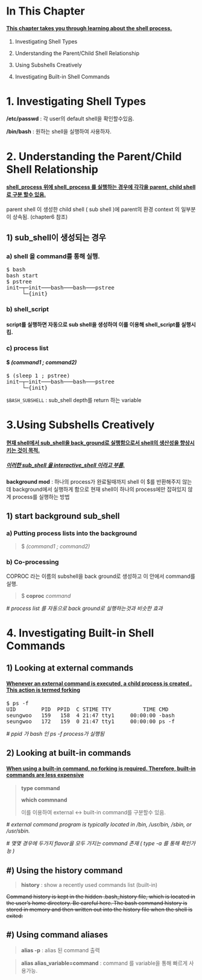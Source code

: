 # In This Chapter

#### [This chapter takes you through learning about the shell process.]()

1. Investigating Shell Types

2. Understanding the Parent/Child Shell Relationship

3. Using Subshells Creatively

4. Investigating Built-in Shell Commands

# 1. Investigating Shell Types


**/etc/passwd**  : 각 user의 default shell을 확인할수있음.

**/bin/bash**   : 원하는 shell을 실행하여 사용하자.


# 2. Understanding the Parent/Child Shell Relationship

#### [shell_process 위에 shell_process 를 실행하는 경우에 각각을 parent, child shell로 구분 할수 있음.]()

parent shell 이 생성한 child shell ( sub shell )에 parent의 환경 context 의 일부분이 상속됨. (chapter6 참조)

## 1) sub_shell이 생성되는 경우

### a) shell 을 command를 통해 실행.

<pre>
$ bash
bash start
$ pstree
init─┬─init───bash───bash───pstree
     └─{init}
</pre>

### b) shell_script 
#### script를 실행하면 자동으로 sub shell을 생성하여 이를 이용해 shell_script를 실행시킴.

### c) process list 

#### $ *(command1 ; command2)*
<pre>
$ (sleep 1 ; pstree)
init─┬─init───bash───bash───pstree
     └─{init}
</pre>



`$BASH_SUBSHELL` :  sub_shell depth를 return 하는 variable




# 3.Using Subshells Creatively

#### [현재 shell에서 sub_shell을 back_ground로 실행함으로서 shell의 생산성을 향상시키는 것이 목적.]()
##### [이러한 sub_shell 을 interactive_shell 이라고 부름.]()
 
**background mod** : 하나의 process가 완료될때까지 shell 이 $를 반환해주지 않는데 background에서 실행하게 함으로 현재 shell이 하나의 process에만 잡혀있지 않게 process를 실행하는 방법
 

## 1) start background sub_shell


### a)  Putting process lists into the background

> $ *(command1 ; command2)*

### b)  Co-processing 
COPROC 라는 이름의 subshell을 back ground로 생성하고 이 안에서 command를 실행. 

> $ **coproc** *command*

*# process list 를 자동으로 back ground로 실행하는것과 비슷한 효과*

# 4. Investigating Built-in Shell Commands

## 1) Looking at external commands

#### [Whenever an external command is executed, a child process is created . This action is termed forking]()
<pre>
$ ps -f
UID        PID  PPID  C STIME TTY          TIME CMD
seungwoo   159   158  4 21:47 tty1     00:00:00 -bash       
seungwoo   172   159  0 21:47 tty1     00:00:00 ps -f      
</pre>
*# ppid 가 bash 인 ps -f process가 실행됨*



## 2) Looking at built-in commands
#### [When using a built-in command, no forking is required. Therefore, built-in commands are less expensive]()

> **type command**
> 
> **which commnand** 
> 
> 이를 이용하여 external <-> built-in command를 구분할수 있음.

*# external command program is typically located in /bin, /usr/bin, /sbin, or /usr/sbin.*

*# 몇몇 경우에 두가지 flavor을 모두 가지는 command 존재 ( type -a 를 통해 확인가능 )*


## #) Using the history command

> **history** :  show a recently used commands list (built-in)

~~Command history is kept in the hidden .bash_history file, which is located in the user’s
home directory. Be careful here. The bash command history is stored in memory and then
written out into the history file when the shell is exited:~~

## #) Using command aliases

> **alias -p** : alias 된 command 출력

> **alias alias_variable=command** : command 를 variable을 통해 빠르게 사용가능.
